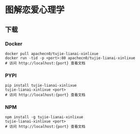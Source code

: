 # 图解恋爱心理学

## 下载

### Docker

```
docker pull apachecn0/tujie-lianai-xinlixue
docker run -tid -p <port>:80 apachecn0/tujie-lianai-xinlixue
# 访问 http://localhost:{port} 查看文档
```

### PYPI

```
pip install tujie-lianai-xinlixue
tujie-lianai-xinlixue <port>
# 访问 http://localhost:{port} 查看文档
```

### NPM

```
npm install -g tujie-lianai-xinlixue
tujie-lianai-xinlixue <port>
# 访问 http://localhost:{port} 查看文档
```